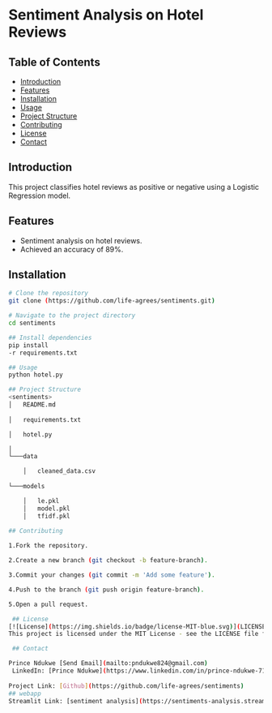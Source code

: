 # Sentiment Analysis on Hotel Reviews

## Table of Contents
- [Introduction](#introduction)
- [Features](#features)
- [Installation](#installation)
- [Usage](#usage)
- [Project Structure](#project-structure)
- [Contributing](#contributing)
- [License](#license)
- [Contact](#contact)

## Introduction
This project classifies hotel reviews as positive or negative using a Logistic Regression model.

## Features
- Sentiment analysis on hotel reviews.
- Achieved an accuracy of 89%.

## Installation
```sh
# Clone the repository
git clone (https://github.com/life-agrees/sentiments.git)

# Navigate to the project directory
cd sentiments

## Install dependencies
pip install
-r requirements.txt

## Usage
python hotel.py

## Project Structure
<sentiments>
│   README.md
    
│   requirements.txt

│   hotel.py

│
└───data

    │   cleaned_data.csv
    
└───models

    │   le.pkl
    │   model.pkl
    │   tfidf.pkl
    
## Contributing

1.Fork the repository.

2.Create a new branch (git checkout -b feature-branch).

3.Commit your changes (git commit -m 'Add some feature').

4.Push to the branch (git push origin feature-branch).

5.Open a pull request.

 ## License
[![License](https://img.shields.io/badge/license-MIT-blue.svg)](LICENSE)
This project is licensed under the MIT License - see the LICENSE file for details.

 ## Contact

Prince Ndukwe [Send Email](mailto:pndukwe824@gmail.com)
 LinkedIn: [Prince Ndukwe](https://www.linkedin.com/in/prince-ndukwe-71248920a/)
 
Project Link: [Github](https://github.com/life-agrees/sentiments)
## webapp
Streamlit Link: [sentiment analysis](https://sentiments-analysis.streamlit.app/)
